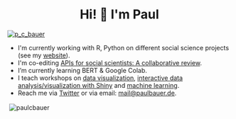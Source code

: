<h1 align="center">
  Hi! 👋  I'm Paul
</h1>


<p align="left"> <a href="https://twitter.com/p_c_bauer" target="blank"><img src="https://img.shields.io/twitter/follow/p_c_bauer?logo=twitter&style=for-the-badge" alt="p_c_bauer" /></a> </p>

- I'm currently working with R, Python on different social science projects (see my [website](https://www.paulcbauer.de)).
- I'm co-editing <a href="https://github.com/paulcbauer/apis_for_social_scientists_a_review" target="blank">APIs for social scientists: A collaborative review</a>.
- I’m currently learning BERT & Google Colab.
- I teach workshops on [data visualization](https://training.gesis.org/?site=pDetails&child=full&pID=0x9156D918F85946228D7B17B80922C582), [interactive data analysis/visualization with Shiny](https://training.gesis.org/?site=pDetails&pID=0xF27B51BD12F448289259B169E444362C) and [machine learning](https://training.gesis.org/?site=pDetails&pID=0x0BE6DEC1C50F408298599ED2891F3181&lang=de_DE).
- Reach me via [Twitter](https://www.twitter.com/p_c_bauer) or via email: mail@paulbauer.de.

<p>&nbsp;<img align="center" src="https://github-readme-stats.vercel.app/api?username=paulcbauer&show_icons=true&locale=en&theme=onedark&count_private=true" alt="paulcbauer" /></p>

